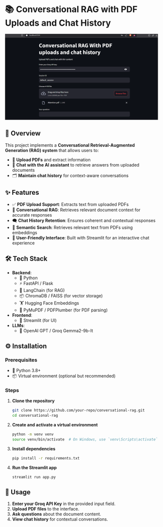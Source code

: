# 📚 Conversational RAG with PDF Uploads and Chat History
![alt text](chatbot1.png)

## 🚀 Overview
This project implements a **Conversational Retrieval-Augmented Generation (RAG) system** that allows users to:
- 📄 **Upload PDFs** and extract information
- 💬 **Chat with the AI assistant** to retrieve answers from uploaded documents
- 🗂 **Maintain chat history** for context-aware conversations

## ✨ Features
- ✅ **PDF Upload Support**: Extracts text from uploaded PDFs
- 🤖 **Conversational RAG**: Retrieves relevant document context for accurate responses
- 🗨 **Chat History Retention**: Ensures coherent and contextual responses
- 🔎 **Semantic Search**: Retrieves relevant text from PDFs using embeddings
- 🎨 **User-Friendly Interface**: Built with Streamlit for an interactive chat experience

## 🛠 Tech Stack
- **Backend**:
  - 🐍 Python
  - ⚡ FastAPI / Flask
  - 🧠 LangChain (for RAG)
  - 📦 ChromaDB / FAISS (for vector storage)
  - 🏋️ Hugging Face Embeddings
  - 📄 PyMuPDF / PDFPlumber (for PDF parsing)
- **Frontend**:
  - 🎨 Streamlit (for UI)
- **LLMs**:
  - 🤗 OpenAI GPT / Groq Gemma2-9b-It

## ⚙️ Installation
### Prerequisites
- 🐍 Python 3.8+
- 📦 Virtual environment (optional but recommended)

### Steps
1. **Clone the repository**
   ```sh
   git clone https://github.com/your-repo/conversational-rag.git
   cd conversational-rag
   ```

2. **Create and activate a virtual environment**
   ```sh
   python -m venv venv
   source venv/bin/activate  # On Windows, use `venv\Scripts\activate`
   ```

3. **Install dependencies**
   ```sh
   pip install -r requirements.txt
   ```

4. **Run the Streamlit app**
   ```sh
   streamlit run app.py
   ```

## 🎯 Usage
1. **Enter your Groq API Key** in the provided input field.
2. **Upload PDF files** to the interface.
3. **Ask questions** about the document content.
4. **View chat history** for contextual conversations.


